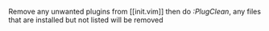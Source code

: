 Remove any unwanted plugins from [[init.vim]] then do *:PlugClean*, any files that are installed but not listed will be removed